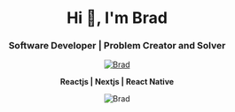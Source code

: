 <h1 align="center">Hi 👋, I'm Brad</h1>
<h3 align="center">Software Developer | Problem Creator and Solver</h3>

<p align="center"> <a href="https://twitter.com/_techd" target="blank"><img src="https://img.shields.io/twitter/follow/brad?logo=twitter&style=for-the-badge" alt="Brad" /></a> </p>

<p align="center">
  <b>Reactjs | Nextjs | React Native</b>
</p>

<p align="center">
  <img align="center" style="display: inline;" src="https://github-readme-streak-stats.herokuapp.com/?user=i-brad&" alt="Brad" />
</p>
